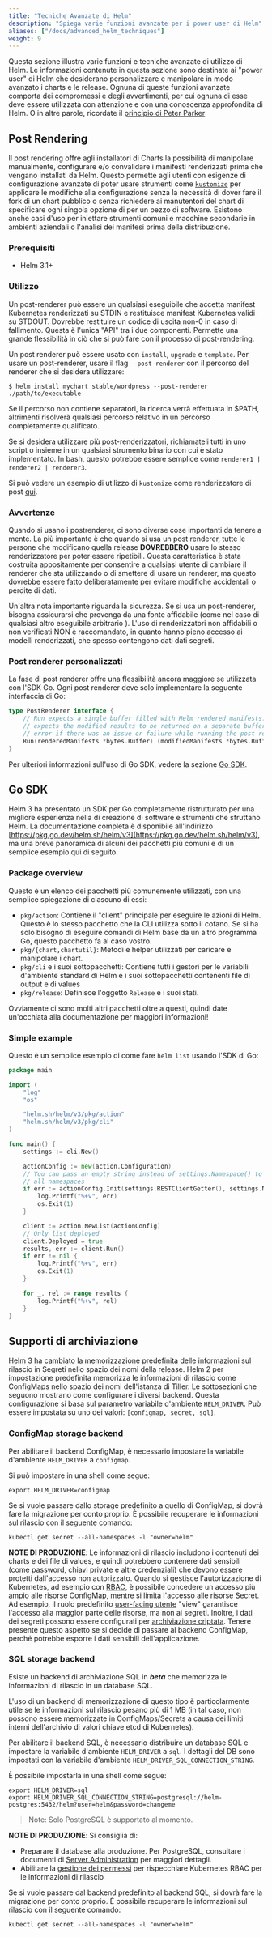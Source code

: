 ```yaml
---
title: "Tecniche Avanzate di Helm"
description: "Spiega varie funzioni avanzate per i power user di Helm"
aliases: ["/docs/advanced_helm_techniques"]
weight: 9
---
```


Questa sezione illustra varie funzioni e tecniche avanzate di utilizzo di Helm.
Le informazioni contenute in questa sezione sono destinate ai "power user" di Helm che desiderano
personalizzare e manipolare in modo avanzato i charts e le release. Ognuna di queste funzioni avanzate comporta dei compromessi e degli avvertimenti, per cui
ognuna di esse deve essere utilizzata con attenzione e con una conoscenza approfondita di Helm. O in altre parole,
ricordate il [principio di Peter Parker](https://en.wikipedia.org/wiki/With_great_power_comes_great_responsibility)

## Post Rendering
Il post rendering offre agli installatori di Charts la possibilità di manipolare manualmente,
configurare e/o convalidare i manifesti renderizzati prima che vengano installati da Helm.
Questo permette agli utenti con esigenze di configurazione avanzate di poter usare strumenti come [`kustomize`](https://kustomize.io) per applicare le modifiche alla configurazione senza la necessità di dover fare il fork di un chart pubblico o senza richiedere ai manutentori del chart di specificare ogni singola opzione di
per un pezzo di software. Esistono anche casi d'uso per iniettare strumenti comuni e macchine secondarie in ambienti aziendali o l'analisi dei manifesi prima della distribuzione.

### Prerequisiti
- Helm 3.1+

### Utilizzo
Un post-renderer può essere un qualsiasi eseguibile che accetta manifest Kubernetes renderizzati
su STDIN e restituisce manifest Kubernetes validi su STDOUT. Dovrebbe restituire
un codice di uscita non-0 in caso di fallimento. Questa è l'unica "API" tra i
due componenti. Permette una grande flessibilità in ciò che si può fare con il processo di
post-rendering.

Un post renderer può essere usato con `install`, `upgrade` e `template`. Per usare un
post-renderer, usare il flag `--post-renderer` con il percorso del renderer
che si desidera utilizzare:

```shell
$ helm install mychart stable/wordpress --post-renderer ./path/to/executable
```

Se il percorso non contiene separatori, la ricerca verrà effettuata in $PATH, altrimenti
risolverà qualsiasi percorso relativo in un percorso completamente qualificato.

Se si desidera utilizzare più post-renderizzatori, richiamateli tutti in uno script o
insieme in un qualsiasi strumento binario con cui è stato implementato. In bash, questo potrebbe essere
semplice come `renderer1 | renderer2 | renderer3`.

Si può vedere un esempio di utilizzo di `kustomize` come renderizzatore di post
[qui](https://github.com/thomastaylor312/advanced-helm-demos/tree/master/post-render).

### Avvertenze
Quando si usano i postrenderer, ci sono diverse cose importanti da tenere a mente.
La più importante è che quando si usa un post renderer, tutte le persone che modificano quella release **DOVREBBERO** usare lo stesso renderizzatore per poter essere
ripetibili. Questa caratteristica è stata costruita appositamente per consentire a qualsiasi utente di
cambiare il renderer che sta utilizzando o di smettere di usare un renderer, ma questo
dovrebbe essere fatto deliberatamente per evitare modifiche accidentali o perdite di dati.

Un'altra nota importante riguarda la sicurezza. Se si usa un post-renderer, bisogna assicurarsi che provenga da una fonte affidabile (come nel caso di qualsiasi altro eseguibile arbitrario
). L'uso di renderizzatori non affidabili o non verificati NON è raccomandato, in quanto hanno pieno accesso ai modelli renderizzati, che spesso contengono dati
dati segreti.

### Post renderer personalizzati
La fase di post renderer offre una flessibilità ancora maggiore se utilizzata con l'SDK Go. Ogni post renderer deve solo implementare la seguente interfaccia di Go:

```go
type PostRenderer interface {
    // Run expects a single buffer filled with Helm rendered manifests. It
    // expects the modified results to be returned on a separate buffer or an
    // error if there was an issue or failure while running the post render step
    Run(renderedManifests *bytes.Buffer) (modifiedManifests *bytes.Buffer, err error)
}
```

Per ulteriori informazioni sull'uso di Go SDK, vedere la sezione [Go SDK](#go-sdk).

## Go SDK
Helm 3 ha presentato un SDK per Go completamente ristrutturato per una migliore esperienza nella
di creazione di software e strumenti che sfruttano Helm. La documentazione completa è disponibile
all'indirizzo [https://pkg.go.dev/helm.sh/helm/v3](https://pkg.go.dev/helm.sh/helm/v3), ma
una breve panoramica di alcuni dei pacchetti più comuni e di un semplice esempio qui di seguito.

### Package overview
Questo è un elenco dei pacchetti più comunemente utilizzati, con una semplice spiegazione di ciascuno di essi: 

- `pkg/action`: Contiene il "client" principale per eseguire le azioni di Helm. Questo è lo stesso pacchetto che la CLI utilizza sotto il cofano. Se si ha solo bisogno di eseguire comandi di Helm base da un altro programma Go, questo pacchetto fa al caso vostro.
- `pkg/{chart,chartutil}`: Metodi e helper utilizzati per caricare e manipolare i chart.
- `pkg/cli` e i suoi sottopacchetti: Contiene tutti i gestori per le variabili d'ambiente standard di Helm e i suoi sottopacchetti contenenti file di output e di values
- `pkg/release`: Definisce l'oggetto `Release` e i suoi stati.

Ovviamente ci sono molti altri pacchetti oltre a questi, quindi date un'occhiata alla documentazione per maggiori informazioni!
### Simple example
Questo è un semplice esempio di come fare `helm list` usando l'SDK di Go:

```go
package main

import (
    "log"
    "os"

    "helm.sh/helm/v3/pkg/action"
    "helm.sh/helm/v3/pkg/cli"
)

func main() {
    settings := cli.New()

    actionConfig := new(action.Configuration)
    // You can pass an empty string instead of settings.Namespace() to list
    // all namespaces
    if err := actionConfig.Init(settings.RESTClientGetter(), settings.Namespace(), os.Getenv("HELM_DRIVER"), log.Printf); err != nil {
        log.Printf("%+v", err)
        os.Exit(1)
    }

    client := action.NewList(actionConfig)
    // Only list deployed
    client.Deployed = true
    results, err := client.Run()
    if err != nil {
        log.Printf("%+v", err)
        os.Exit(1)
    }

    for _, rel := range results {
        log.Printf("%+v", rel)
    }
}

```

## Supporti di archiviazione

Helm 3 ha cambiato la memorizzazione predefinita delle informazioni sul rilascio in Segreti nello spazio dei nomi della release.
Helm 2 per impostazione predefinita memorizza le informazioni di rilascio come ConfigMaps nello spazio dei nomi dell'istanza di Tiller. Le sottosezioni che seguono
mostrano come configurare i diversi backend. Questa configurazione si basa sul parametro
variabile d'ambiente `HELM_DRIVER`. Può essere impostata su uno dei valori:
`[configmap, secret, sql]`.

### ConfigMap storage backend

Per abilitare il backend ConfigMap, è necessario impostare la variabile d'ambiente
`HELM_DRIVER` a `configmap`.

Si può impostare in una shell come segue:

```shell
export HELM_DRIVER=configmap
```

Se si vuole passare dallo storage predefinito a quello di ConfigMap, si dovrà fare la migrazione per conto proprio. È possibile recuperare le informazioni sul rilascio con il seguente comando:

```shell
kubectl get secret --all-namespaces -l "owner=helm"
```

**NOTE DI PRODUZIONE**: Le informazioni di rilascio includono i contenuti dei charts e dei file di values, e quindi potrebbero contenere dati sensibili (come password, chiavi private e altre credenziali) che devono essere protetti dall'accesso non autorizzato. Quando si gestisce l'autorizzazione di Kubernetes, ad esempio con
[RBAC](https://kubernetes.io/docs/reference/access-authn-authz/rbac/), è possibile concedere un accesso più ampio alle risorse ConfigMap, mentre si limita l'accesso alle risorse Secret.
Ad esempio, il ruolo predefinito [user-facing
utente](https://kubernetes.io/docs/reference/access-authn-authz/rbac/#user-facing-roles)
"view" garantisce l'accesso alla maggior parte delle risorse, ma non ai segreti. Inoltre, i dati dei segreti
possono essere configurati per [archiviazione criptata](https://kubernetes.io/docs/tasks/administer-cluster/encrypt-data/).
Tenere presente questo aspetto se si decide di passare al backend ConfigMap, perché potrebbe esporre i dati sensibili dell'applicazione.

### SQL storage backend

Esiste un backend di archiviazione SQL in ***beta*** che memorizza le informazioni di rilascio in un database SQL.

L'uso di un backend di memorizzazione di questo tipo è particolarmente utile se le informazioni sul rilascio pesano più di 1 MB (in tal caso, non possono essere memorizzate in ConfigMaps/Secrets a causa dei limiti interni dell'archivio di valori chiave etcd di Kubernetes).

Per abilitare il backend SQL, è necessario distribuire un database SQL e impostare la variabile d'ambiente `HELM_DRIVER` a `sql`. I dettagli del DB sono impostati con la variabile d'ambiente `HELM_DRIVER_SQL_CONNECTION_STRING`.

È possibile impostarla in una shell come segue:

```shell
export HELM_DRIVER=sql
export HELM_DRIVER_SQL_CONNECTION_STRING=postgresql://helm-postgres:5432/helm?user=helm&password=changeme
```

> Note: Solo PostgreSQL è supportato al momento.

**NOTE DI PRODUZIONE**: Si consiglia di:
- Preparare il database alla produzione. Per PostgreSQL, consultare i documenti di [Server Administration](https://www.postgresql.org/docs/12/admin.html) per maggiori dettagli. 
- Abilitare la [gestione dei permessi](/docs/permissions_sql_storage_backend/) per
rispecchiare Kubernetes RBAC per le informazioni di rilascio

Se si vuole passare dal backend predefinito al backend SQL, si dovrà fare la migrazione per conto proprio. È possibile recuperare le informazioni sul rilascio con il seguente comando:

```shell
kubectl get secret --all-namespaces -l "owner=helm"
```

